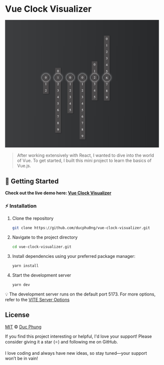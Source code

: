 # Vue Clock Visualizer

<a href="https://github.com/ducphu0ng">
 <img alt="Clock Visualizer Preview" src="https://github.com/ducphu0ng/vue-clock-visualizer/blob/main/.github/preview.jpg?raw=true" width="700px" />
</a>

> After working extensively with React, I wanted to dive into the world of Vue. To get started, I built this mini project to learn the basics of Vue.js.

## 🚀 Getting Started

**Check out the live demo here: [Vue Clock Visualizer](https://vue-clock-visualizer-v8ti.vercel.app/)**

### ⚡ Installation

1. Clone the repository
   ```sh
   git clone https://github.com/ducphu0ng/vue-clock-visualizer.git
   ```
2. Navigate to the project directory
   ```sh
   cd vue-clock-visualizer.git
   ```
3. Install dependencies using your preferred package manager:
   ```sh
   yarn install
   ```
4. Start the development server
   ```sh
   yarn dev
   ```
💡  The development server runs on the default port 5173. For more options, refer to the [VITE Server Options](https://vitejs.dev/config/server-options#server-port)

## License

[MIT](https://choosealicense.com/licenses/mit/) © [Duc Phung](https://github.com/ducphu0ng)

If you find this project interesting or helpful, I'd love your support!
Please consider giving it a star (⭐) and following me on GitHub.

I love coding and always have new ideas, so stay tuned—your support won’t be in vain!